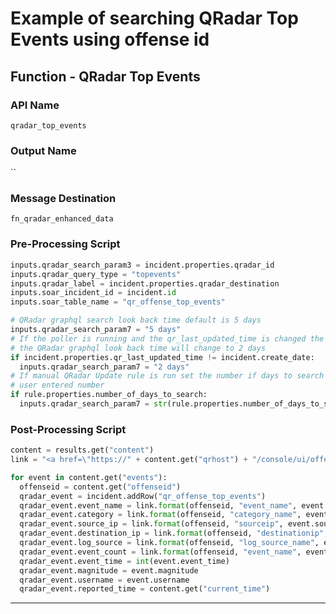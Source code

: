 <!--
    DO NOT MANUALLY EDIT THIS FILE
    THIS FILE IS AUTOMATICALLY GENERATED WITH resilient-sdk codegen
-->

# Example of searching QRadar Top Events using offense id

## Function - QRadar Top Events

### API Name
`qradar_top_events`

### Output Name
``

### Message Destination
`fn_qradar_enhanced_data`

### Pre-Processing Script
```python
inputs.qradar_search_param3 = incident.properties.qradar_id
inputs.qradar_query_type = "topevents"
inputs.qradar_label = incident.properties.qradar_destination
inputs.soar_incident_id = incident.id
inputs.soar_table_name = "qr_offense_top_events"

# QRadar graphql search look back time default is 5 days
inputs.qradar_search_param7 = "5 days"
# If the poller is running and the qr_last_updated_time is changed the
# the QRadar graphql look back time will change to 2 days
if incident.properties.qr_last_updated_time != incident.create_date:
  inputs.qradar_search_param7 = "2 days"
# If manual QRadar Update rule is run set the number if days to search to the
# user entered number
if rule.properties.number_of_days_to_search:
  inputs.qradar_search_param7 = str(rule.properties.number_of_days_to_search) + " days"
```

### Post-Processing Script
```python
content = results.get("content")
link = "<a href=\"https://" + content.get("qrhost") + "/console/ui/offenses/{0}/events?filter={1}%3B%3D%3B%3B{2}&page=1&pagesize=10\" target=\"_blank\">{3}</a>"

for event in content.get("events"):
  offenseid = content.get("offenseid")
  qradar_event = incident.addRow("qr_offense_top_events")
  qradar_event.event_name = link.format(offenseid, "event_name", event.event_name, event.event_name)
  qradar_event.category = link.format(offenseid, "category_name", event.category_name, event.category_name)
  qradar_event.source_ip = link.format(offenseid, "sourceip", event.sourceip, event.sourceip)
  qradar_event.destination_ip = link.format(offenseid, "destinationip", event.destinationip, event.destinationip)
  qradar_event.log_source = link.format(offenseid, "log_source_name", event.logsourcename, event.logsourcename)
  qradar_event.event_count = link.format(offenseid, "event_name", event.event_name, event.eventcount)
  qradar_event.event_time = int(event.event_time)
  qradar_event.magnitude = event.magnitude
  qradar_event.username = event.username
  qradar_event.reported_time = content.get("current_time")
```

---


